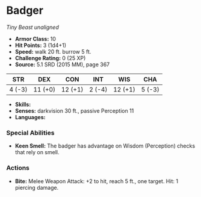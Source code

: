 # Badger

*Tiny* *Beast* *unaligned*

- **Armor Class:** 10
- **Hit Points:** 3 (1d4+1)
- **Speed:** walk 20 ft. burrow 5 ft.
- **Challenge Rating:** 0 (25 XP)
- **Source:** 5.1 SRD (2015 MM), page 367

| STR | DEX | CON | INT | WIS | CHA |
| --- | --- | --- | --- | --- | --- |
| 4 (-3) | 11 (+0) | 12 (+1) | 2 (-4) | 12 (+1) | 5 (-3) |

- **Skills:** 
- **Senses:** darkvision 30 ft., passive Perception 11
- **Languages:** 

### Special Abilities

- **Keen Smell:** The badger has advantage on Wisdom (Perception) checks that rely on smell.

### Actions

- **Bite:** Melee Weapon Attack: +2 to hit, reach 5 ft., one target. Hit: 1 piercing damage.


